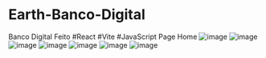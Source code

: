 # Earth-Banco-Digital
Banco Digital Feito
 #React
 #Vite
 #JavaScript
 <span>Page Home</span>
![image](https://user-images.githubusercontent.com/102733869/202468124-026c2563-0fd2-4d86-a8fd-f685a81bc64a.png)
![image](https://user-images.githubusercontent.com/102733869/202471080-b21d5202-5031-435c-8cdc-930700f8d946.png)
![image](https://user-images.githubusercontent.com/102733869/202471365-72b8fde1-3280-452b-8893-3fe3f37fe5d7.png)
![image](https://user-images.githubusercontent.com/102733869/202471574-712e6196-59fb-47db-9b27-6f97450d05ad.png)
![image](https://user-images.githubusercontent.com/102733869/202471775-23ba0b94-cd74-416b-b966-14b02ca9a3bf.png)
![image](https://user-images.githubusercontent.com/102733869/202472029-65cdf09b-6f3e-452c-8e3d-39ff2dc40bd2.png)
![image](https://user-images.githubusercontent.com/102733869/202472335-0227f138-803a-4332-bc2a-c1b868aa9ac1.png)








